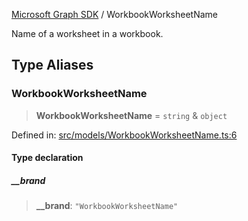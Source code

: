 [Microsoft Graph SDK](README.md) / WorkbookWorksheetName

Name of a worksheet in a workbook.

## Type Aliases

### WorkbookWorksheetName

> **WorkbookWorksheetName** = `string` & `object`

Defined in: [src/models/WorkbookWorksheetName.ts:6](https://github.com/Future-Secure-AI/microsoft-graph/blob/main/src/models/WorkbookWorksheetName.ts#L6)

#### Type declaration

##### \_\_brand

> **\_\_brand**: `"WorkbookWorksheetName"`
